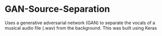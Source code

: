 # GAN-Source-Separation

Uses a generative adversarial network (GAN) to separate the vocals of a musical audio file (.wav) from the background. This was built using Keras
